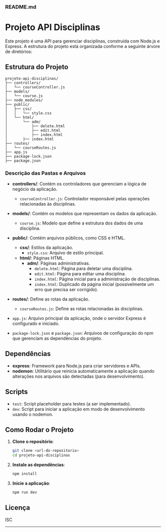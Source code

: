 ### README.md

# Projeto API Disciplinas

Este projeto é uma API para gerenciar disciplinas, construída com Node.js e Express. A estrutura do projeto está organizada conforme a seguinte árvore de diretórios:

## Estrutura do Projeto

```
projeto-api-disciplinas/
├── controllers/
│   └── courseController.js
├── models/
│   └── course.js
├── node_modules/
├── public/
│   ├── css/
│   │   └── style.css
│   └── html/
│       └── adm/
│           ├── delete.html
│           ├── edit.html
│           ├── index.html
│       ├── index.html    
├── routes/
│   └── courseRoutes.js
├── app.js
├── package-lock.json
├── package.json
```

### Descrição das Pastas e Arquivos

- **controllers/**: Contém os controladores que gerenciam a lógica de negócio da aplicação.
  - `courseController.js`: Controlador responsável pelas operações relacionadas às disciplinas.

- **models/**: Contém os modelos que representam os dados da aplicação.
  - `course.js`: Modelo que define a estrutura dos dados de uma disciplina.

- **public/**: Contém arquivos públicos, como CSS e HTML.
  - **css/**: Estilos da aplicação.
    - `style.css`: Arquivo de estilo principal.
  - **html/**: Páginas HTML.
    - **adm/**: Páginas administrativas.
      - `delete.html`: Página para deletar uma disciplina.
      - `edit.html`: Página para editar uma disciplina.
      - `index.html`: Página inicial para a administração de disciplinas.
      - `index.html`: Duplicado da página inicial (possivelmente um erro que precisa ser corrigido).

- **routes/**: Define as rotas da aplicação.
  - `courseRoutes.js`: Define as rotas relacionadas às disciplinas.

- `app.js`: Arquivo principal da aplicação, onde o servidor Express é configurado e iniciado.

- `package-lock.json` e `package.json`: Arquivos de configuração do npm que gerenciam as dependências do projeto.

## Dependências

- **express**: Framework para Node.js para criar servidores e APIs.
- **nodemon**: Utilitário que reinicia automaticamente a aplicação quando alterações nos arquivos são detectadas (para desenvolvimento).

## Scripts

- `test`: Script placeholder para testes (a ser implementado).
- `dev`: Script para iniciar a aplicação em modo de desenvolvimento usando o nodemon.

## Como Rodar o Projeto

1. **Clone o repositório**:
    ```bash
    git clone <url-do-repositorio>
    cd projeto-api-disciplinas
    ```

2. **Instale as dependências**:
    ```bash
    npm install
    ```

3. **Inicie a aplicação**:
    ```bash
    npm run dev
    ```

## Licença

ISC

---
